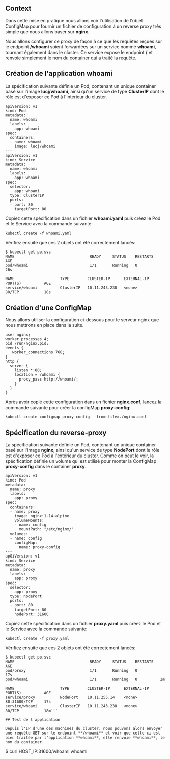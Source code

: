 ## Context

Dans cette mise en pratique nous allons voir l'utilisation de l'objet ConfigMap pour fournir un fichier de configuration à un reverse proxy très simple que nous allons baser sur **nginx**.

Nous allons configurer ce proxy de façon à ce que les requètes reçues sur le endpoint **/whoami** soient forwardées sur un service nommé **whoami**, tournant également dans le cluster. Ce service expose le endpoint **/** et renvoie simplement le nom du container qui a traité la requète.

## Création de l'application whoami

La spécification suivante définie un Pod, contenant un unique container basé sur l'image **lucj/whoami**, ainsi qu'un service de type **ClusterIP** dont le rôle est d'exposer ce Pod à l'intérieur du cluster.


```
apiVersion: v1
kind: Pod
metadata:
  name: whoami
  labels:
    app: whoami
spec:
  containers:
  - name: whoami
    image: lucj/whoami
---
apiVersion: v1
kind: Service
metadata:
  name: whoami
  labels:
    app: whoami
spec:
  selector:
    app: whoami
  type: ClusterIP
  ports:
  - port: 80
    targetPort: 80
```

Copiez cette spécification dans un fichier **whoami.yaml** puis créez le Pod et le Service avec la commande suivante:

```
kubectl create -f whoami.yaml
```

Vérifiez ensuite que ces 2 objets ont été correctement lancés:

```
$ kubectl get po,svc
NAME                                 READY     STATUS    RESTARTS   AGE
pod/whoami                           1/1       Running   0          26s

NAME                    TYPE        CLUSTER-IP      EXTERNAL-IP   PORT(S)          AGE
service/whoami          ClusterIP   10.11.243.238   <none>        80/TCP           18s
```

## Création d'une ConfigMap

Nous allons utiliser la configuration ci-dessous pour le serveur nginx que nous mettrons en place dans la suite.

```
user nginx;
worker_processes 4;
pid /run/nginx.pid;
events {
   worker_connections 768;
}
http {
  server {
    listen *:80;
    location = /whoami {
      proxy_pass http://whoami/;
    }
  }
}
```

Après avoir copié cette configuration dans un fichier **nginx.conf**, lancez la commande suivante pour créer la configMap **proxy-config**:

```
kubectl create configmap proxy-config --from-file=./nginx.conf
```

## Spécification du reverse-proxy

La spécification suivante définie un Pod, contenant un unique container basé sur l'image **nginx**, ainsi qu'un service de type **NodePort** dont le rôle est d'exposer ce Pod à l'extérieur du cluster.
Comme on peut le voir, la spécification définie un volume qui est utilisé pour monter la ConfigMap **proxy-config** dans le container **proxy**.

```
apiVersion: v1
kind: Pod
metadata:
  name: proxy
  labels:
    app: proxy
spec:
  containers:
  - name: proxy
    image: nginx:1.14-alpine
    volumeMounts:
    - name: config
      mountPath: "/etc/nginx/"
  volumes:
  - name: config
    configMap:
      name: proxy-config
---
apGiVersion: v1
kind: Service
metadata:
  name: proxy
  labels:
    app: proxy
spec:
  selector:
    app: proxy
  type: nodePort
  ports:
  - port: 80
    targetPort: 80
    nodePort: 31600
```

Copiez cette spécification dans un fichier **proxy.yaml** puis créez le Pod et le Service avec la commande suivante:

```
kubectl create -f proxy.yaml
```

Vérifiez ensuite que ces 2 objets ont été correctement lancés:

```
$ kubectl get po,svc
NAME                                 READY     STATUS    RESTARTS   AGE
pod/proxy                            1/1       Running   0          17s
pod/whoami                           1/1       Running   0          2m

NAME                    TYPE        CLUSTER-IP      EXTERNAL-IP   PORT(S)          AGE
service/proxy           NodePort    10.11.255.14    <none>        80:31600/TCP     17s
service/whoami          ClusterIP   10.11.243.238   <none>        80/TCP           18m```

## Test de l'application

Depuis l'IP d'une des machines du cluster, nous pouvons alors envoyer une requête GET sur le endpoint **/whoami** et voir que celle-ci est bien traitée par l'application **whoami**, elle renvoie **whoami**, le nom du container.

```
$ curl HOST_IP:31600/whoami
whoami
```
